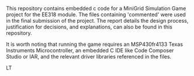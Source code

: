 This repository contains embedded c code for a MiniGrid Simulation Game project for the EE318 module. The files containing 'commented' were used in the final submission of the project. The report details the design process, justification for decisions, and explanations, can also be found in this repository. 

It is worth noting that running the game requires an MSP430fr4133 Texas Instruments Microcontroller, an embedded C IDE like Code Composer Studio or IAR, and the relevant driver libraries referenced in the files. 

LT

